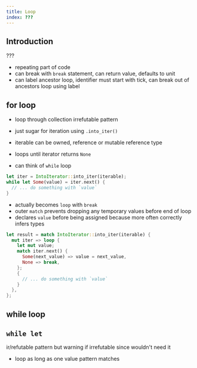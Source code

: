 ```yaml
---
title: Loop
index: ???
---
```




## Introduction

???
- repeating part of code
- can break with `break` statement, can return value, defaults to unit
- can label ancestor loop, identifier must start with tick, can break out of ancestors loop using label



## for loop

- loop through collection
irrefutable pattern

- just sugar for iteration using `.into_iter()`
- iterable can be owned, reference or mutable reference type
- loops until iterator returns `None`
- can think of `while` loop

```rs
let iter = IntoIterator::into_iter(iterable);
while let Some(value) = iter.next() { 
  // ... do something with `value`
}
```

- actually becomes `loop` with `break`
- outer `match` prevents dropping any temporary values before end of loop
- declares `value` before being assigned because more often correctly infers types

```rs
let result = match IntoIterator::into_iter(iterable) {
  mut iter => loop {
    let mut value;
    match iter.next() {
      Some(next_value) => value = next_value,
      None => break,
    };
    {
      // ... do something with `value`
    }
  },
};
```



## while loop



## `while let`

ir/refutable pattern
but warning if irrefutable since wouldn't need it

- loop as long as one value
pattern matches
